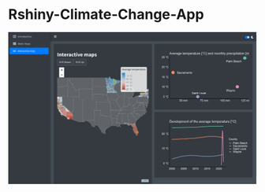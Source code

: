 # Rshiny-Climate-Change-App


![County level analysis](https://github.com/ShivamZal/Rshiny-Climate-Change-App/blob/main/county_level.PNG)
